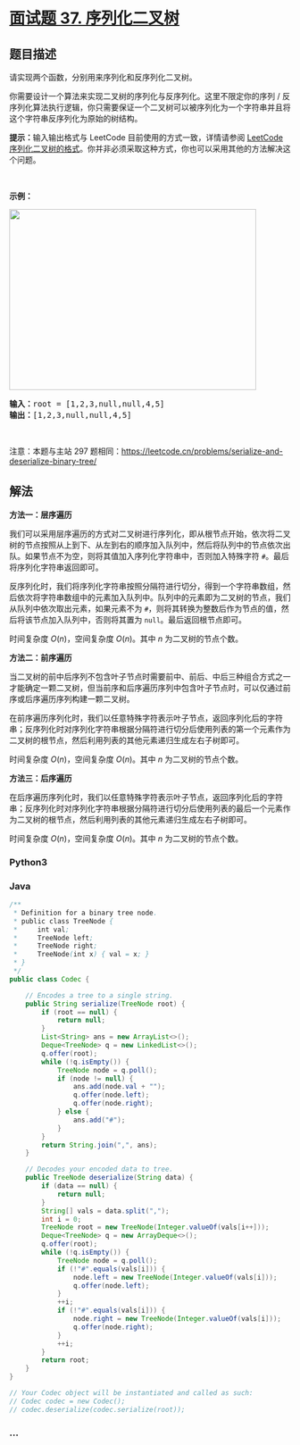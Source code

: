 # [面试题 37. 序列化二叉树](https://leetcode.cn/problems/xu-lie-hua-er-cha-shu-lcof/)

## 题目描述

<!-- 这里写题目描述 -->

<p>请实现两个函数，分别用来序列化和反序列化二叉树。</p>

<p>你需要设计一个算法来实现二叉树的序列化与反序列化。这里不限定你的序列 / 反序列化算法执行逻辑，你只需要保证一个二叉树可以被序列化为一个字符串并且将这个字符串反序列化为原始的树结构。</p>

<p><strong>提示：</strong>输入输出格式与 LeetCode 目前使用的方式一致，详情请参阅&nbsp;<a href="https://support.leetcode.cn/hc/kb/article/1194353/">LeetCode 序列化二叉树的格式</a>。你并非必须采取这种方式，你也可以采用其他的方法解决这个问题。</p>

<p>&nbsp;</p>

<p><strong>示例：</strong></p>
<img alt="" src="https://fastly.jsdelivr.net/gh/doocs/leetcode@main/lcof/%E9%9D%A2%E8%AF%95%E9%A2%9837.%20%E5%BA%8F%E5%88%97%E5%8C%96%E4%BA%8C%E5%8F%89%E6%A0%91/images/serdeser.jpg" style="width: 442px; height: 324px;" />
<pre>
<strong>输入：</strong>root = [1,2,3,null,null,4,5]
<strong>输出：</strong>[1,2,3,null,null,4,5]
</pre>

<p>&nbsp;</p>

<p>注意：本题与主站 297 题相同：<a href="https://leetcode.cn/problems/serialize-and-deserialize-binary-tree/">https://leetcode.cn/problems/serialize-and-deserialize-binary-tree/</a></p>

## 解法

<!-- 这里可写通用的实现逻辑 -->

**方法一：层序遍历**

我们可以采用层序遍历的方式对二叉树进行序列化，即从根节点开始，依次将二叉树的节点按照从上到下、从左到右的顺序加入队列中，然后将队列中的节点依次出队。如果节点不为空，则将其值加入序列化字符串中，否则加入特殊字符 `#`。最后将序列化字符串返回即可。

反序列化时，我们将序列化字符串按照分隔符进行切分，得到一个字符串数组，然后依次将字符串数组中的元素加入队列中。队列中的元素即为二叉树的节点，我们从队列中依次取出元素，如果元素不为 `#`，则将其转换为整数后作为节点的值，然后将该节点加入队列中，否则将其置为 `null`。最后返回根节点即可。

时间复杂度 $O(n)$，空间复杂度 $O(n)$。其中 $n$ 为二叉树的节点个数。

**方法二：前序遍历**

当二叉树的前中后序列不包含叶子节点时需要前中、前后、中后三种组合方式之一才能确定一颗二叉树，但当前序和后序遍历序列中包含叶子节点时，可以仅通过前序或后序遍历序列构建一颗二叉树。

在前序遍历序列化时，我们以任意特殊字符表示叶子节点，返回序列化后的字符串；反序列化时对序列化字符串根据分隔符进行切分后使用列表的第一个元素作为二叉树的根节点，然后利用列表的其他元素递归生成左右子树即可。

时间复杂度 $O(n)$，空间复杂度 $O(n)$。其中 $n$ 为二叉树的节点个数。

**方法三：后序遍历**

在后序遍历序列化时，我们以任意特殊字符表示叶子节点，返回序列化后的字符串；反序列化时对序列化字符串根据分隔符进行切分后使用列表的最后一个元素作为二叉树的根节点，然后利用列表的其他元素递归生成左右子树即可。

时间复杂度 $O(n)$，空间复杂度 $O(n)$。其中 $n$ 为二叉树的节点个数。

<!-- tabs:start -->

### **Python3**

<!-- 这里可写当前语言的特殊实现逻辑 -->



### **Java**

<!-- 这里可写当前语言的特殊实现逻辑 -->

```java
/**
 * Definition for a binary tree node.
 * public class TreeNode {
 *     int val;
 *     TreeNode left;
 *     TreeNode right;
 *     TreeNode(int x) { val = x; }
 * }
 */
public class Codec {

    // Encodes a tree to a single string.
    public String serialize(TreeNode root) {
        if (root == null) {
            return null;
        }
        List<String> ans = new ArrayList<>();
        Deque<TreeNode> q = new LinkedList<>();
        q.offer(root);
        while (!q.isEmpty()) {
            TreeNode node = q.poll();
            if (node != null) {
                ans.add(node.val + "");
                q.offer(node.left);
                q.offer(node.right);
            } else {
                ans.add("#");
            }
        }
        return String.join(",", ans);
    }

    // Decodes your encoded data to tree.
    public TreeNode deserialize(String data) {
        if (data == null) {
            return null;
        }
        String[] vals = data.split(",");
        int i = 0;
        TreeNode root = new TreeNode(Integer.valueOf(vals[i++]));
        Deque<TreeNode> q = new ArrayDeque<>();
        q.offer(root);
        while (!q.isEmpty()) {
            TreeNode node = q.poll();
            if (!"#".equals(vals[i])) {
                node.left = new TreeNode(Integer.valueOf(vals[i]));
                q.offer(node.left);
            }
            ++i;
            if (!"#".equals(vals[i])) {
                node.right = new TreeNode(Integer.valueOf(vals[i]));
                q.offer(node.right);
            }
            ++i;
        }
        return root;
    }
}

// Your Codec object will be instantiated and called as such:
// Codec codec = new Codec();
// codec.deserialize(codec.serialize(root));
```























### **...**

```

```


